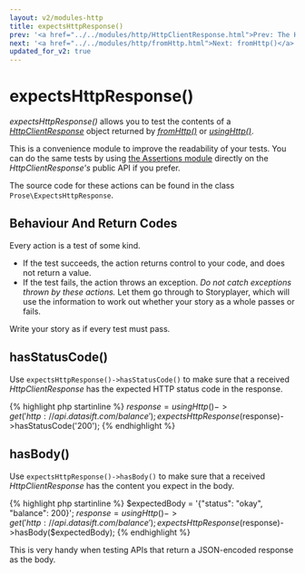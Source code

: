 ```yaml
---
layout: v2/modules-http
title: expectsHttpResponse()
prev: '<a href="../../modules/http/HttpClientResponse.html">Prev: The HttpClientResponse Object</a>'
next: '<a href="../../modules/http/fromHttp.html">Next: fromHttp()</a>'
updated_for_v2: true
---
```


# expectsHttpResponse()

_expectsHttpResponse()_ allows you to test the contents of a _[HttpClientResponse](HttpClientResponse.html)_ object returned by _[fromHttp()](fromHttp.html)_ or _[usingHttp()](usingHttp.html)_.

This is a convenience module to improve the readability of your tests. You can do the same tests by using [the Assertions module](../assertions/index.html) directly on the _HttpClientResponse's_ public API if you prefer.

The source code for these actions can be found in the class `Prose\ExpectsHttpResponse`.

## Behaviour And Return Codes

Every action is a test of some kind.

* If the test succeeds, the action returns control to your code, and does not return a value.
* If the test fails, the action throws an exception. _Do not catch exceptions thrown by these actions._ Let them go through to Storyplayer, which will use the information to work out whether your story as a whole passes or fails.

Write your story as if every test must pass.

## hasStatusCode()

Use `expectsHttpResponse()->hasStatusCode()` to make sure that a received _HttpClientResponse_ has the expected HTTP status code in the response.

{% highlight php startinline %}
$response = usingHttp()->get('http://api.datasift.com/balance');
expectsHttpResponse($response)->hasStatusCode('200');
{% endhighlight %}

## hasBody()

Use `expectsHttpResponse()->hasBody()` to make sure that a received _HttpClientResponse_ has the content you expect in the body.

{% highlight php startinline %}
$expectedBody = '{"status": "okay", "balance": 200}';
$response = usingHttp()->get('http://api.datasift.com/balance');
expectsHttpResponse($response)->hasBody($expectedBody);
{% endhighlight %}

This is very handy when testing APIs that return a JSON-encoded response as the body.